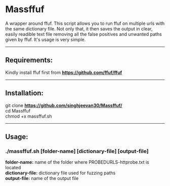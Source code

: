 # Massffuf
A wrapper around ffuf.
This script allows you to run ffuf on multiple urls with the same dictionary file.
Not only that, it then saves the output in clear, easily readible text file removing all the false positives and unwanted paths given by ffuf.
It's usage is very simple.

---

## Requirements:
Kindly install ffuf first from **https://github.com/ffuf/ffuf** 

---

## Installation:
git clone **https://github.com/singhjeevan30/Massffuf/**    
cd Massffuf  
chmod +x massffuf.sh  

---

## Usage:

### ./massffuf.sh [folder-name] [dictionary-file] [output-file]

**folder-name:**       name of the folder where PROBEDURLS-httprobe.txt is located  
**dictionary-file:**   dictionary file used for fuzzing paths  
**output-file:**       name of the output file  
